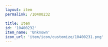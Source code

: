```yaml
---
layout: item
permalink: /10400232

title: Item
id: '10400232'
item_name: 'Unknown'
icon_url: 'item/icon/customize/10400231.png'
---
```

